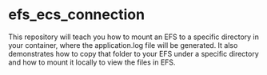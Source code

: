 # efs_ecs_connection
 This repository will teach you how to mount an EFS to a specific directory in your container, where the application.log file will be generated. It also demonstrates how to copy that folder to your EFS under a specific directory and how to mount it locally to view the files in EFS.
